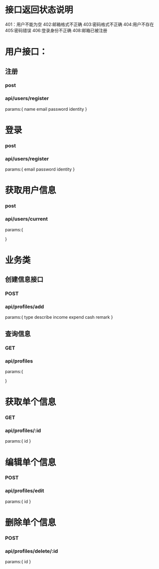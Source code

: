 # 接口返回状态说明
401：用户不能为空
402:邮箱格式不正确
403:密码格式不正确
404:用户不存在
405:密码错误
406:登录身份不正确
408:邮箱已被注册



# 用户接口：
## 注册
### post
### api/users/register
params:{
name
email
password
identity
}

# 登录
### post
### api/users/register
params:{
email
password
identity
}
# 获取用户信息

### post
### api/users/current
params:{

}

# 业务类

## 创建信息接口

### POST 
### api/profiles/add

params:{
  type
  describe
  income
  expend
  cash
  remark
}
## 查询信息

### GET 
### api/profiles
params:{

}


# 获取单个信息
### GET 
### api/profiles/:id
params:{
  id
}

# 编辑单个信息

 ### POST
 ###  api/profiles/edit
 params:{
   id
 }
 
# 删除单个信息

###  POST 
###  api/profiles/delete/:id

 params:{
   id
 }